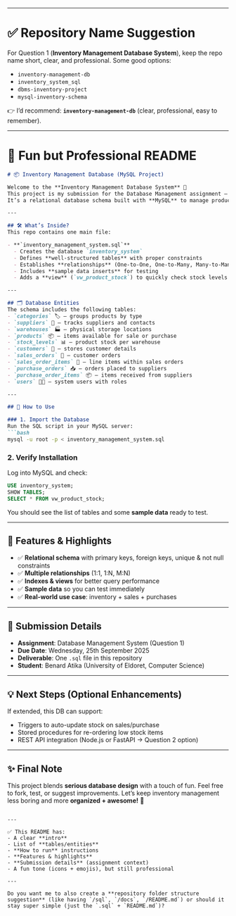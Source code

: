 
---

# ✅ Repository Name Suggestion

For Question 1 (**Inventory Management Database System**), keep the repo name short, clear, and professional. Some good options:

* `inventory-management-db`
* `inventory_system_sql`
* `dbms-inventory-project`
* `mysql-inventory-schema`

👉 I’d recommend: **`inventory-management-db`** (clear, professional, easy to remember).

---

# 🎉 Fun but Professional README

````markdown
# 📦 Inventory Management Database (MySQL Project)

Welcome to the **Inventory Management Database System** 🎉  
This project is my submission for the Database Management assignment — Question 1.  
It’s a relational database schema built with **MySQL** to manage products, customers, suppliers, warehouses, sales, and purchases.  

---

## 🛠️ What’s Inside?
This repo contains one main file:  

- **`inventory_management_system.sql`**  
  - Creates the database `inventory_system`  
  - Defines **well-structured tables** with proper constraints  
  - Establishes **relationships** (One-to-One, One-to-Many, Many-to-Many where needed)  
  - Includes **sample data inserts** for testing  
  - Adds a **view** (`vw_product_stock`) to quickly check stock levels  

---

## 🗂️ Database Entities
The schema includes the following tables:
- `categories` 🏷️ – groups products by type  
- `suppliers` 🚚 – tracks suppliers and contacts  
- `warehouses` 🏭 – physical storage locations  
- `products` 📦 – items available for sale or purchase  
- `stock_levels` 📊 – product stock per warehouse  
- `customers` 🙋 – stores customer details  
- `sales_orders` 🧾 – customer orders  
- `sales_order_items` 🛒 – line items within sales orders  
- `purchase_orders` 📥 – orders placed to suppliers  
- `purchase_order_items` 📦 – items received from suppliers  
- `users` 👩‍💻 – system users with roles  

---

## 🚀 How to Use

### 1. Import the Database
Run the SQL script in your MySQL server:
```bash
mysql -u root -p < inventory_management_system.sql
````

### 2. Verify Installation

Log into MySQL and check:

```sql
USE inventory_system;
SHOW TABLES;
SELECT * FROM vw_product_stock;
```

You should see the list of tables and some **sample data** ready to test.

---

## 🎯 Features & Highlights

* ✅ **Relational schema** with primary keys, foreign keys, unique & not null constraints
* ✅ **Multiple relationships** (1:1, 1\:N, M\:N)
* ✅ **Indexes & views** for better query performance
* ✅ **Sample data** so you can test immediately
* ✅ **Real-world use case**: inventory + sales + purchases

---

## 📌 Submission Details

* **Assignment**: Database Management System (Question 1)
* **Due Date**: Wednesday, 25th September 2025
* **Deliverable**: One `.sql` file in this repository
* **Student**: Benard Atika (University of Eldoret, Computer Science)

---

## 💡 Next Steps (Optional Enhancements)

If extended, this DB can support:

* Triggers to auto-update stock on sales/purchase
* Stored procedures for re-ordering low stock items
* REST API integration (Node.js or FastAPI → Question 2 option)

---

## ✨ Final Note

This project blends **serious database design** with a touch of fun.
Feel free to fork, test, or suggest improvements.
Let’s keep inventory management less boring and more **organized + awesome!** 🚀

```

---

✅ This README has:  
- A clear **intro**  
- List of **tables/entities**  
- **How to run** instructions  
- **Features & highlights**  
- **Submission details** (assignment context)  
- A fun tone (icons + emojis), but still professional  

---

Do you want me to also create a **repository folder structure suggestion** (like having `/sql`, `/docs`, `/README.md`) or should it stay super simple (just the `.sql` + `README.md`)?
```
